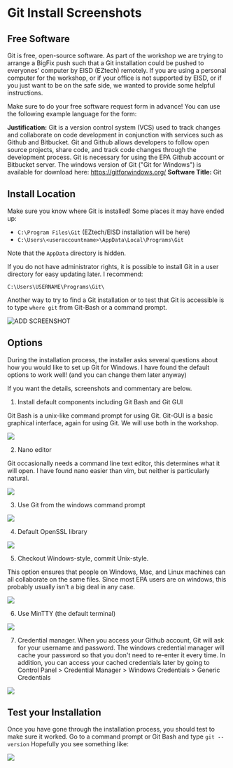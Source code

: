 # Git Install Screenshots

## Free Software

Git is free, open-source software. As part of the workshop we are trying to arrange a BigFix push such that a Git installation could be pushed to everyones' computer by EISD (EZtech) remotely. If you are using a personal computer for the workshop, or if your office is not supported by EISD, or if you just want to be on the safe side, we wanted to provide some helpful instructions.

Make sure to do your free software request form in advance! You can use the following example language for the form:

**Justification:** Git is a version control system (VCS) used to track changes and collaborate on code development in conjunction with services such as Github and Bitbucket. Git and Github allows developers to follow open source projects, share code, and track code changes through the development process. Git is necessary for using the EPA Github account or Bitbucket server. The windows version of Git ("Git for Windows") is available for download here: https://gitforwindows.org/
**Software Title:** Git


## Install Location

Make sure you know where Git is installed! Some places it may have ended up:

* `C:\Program Files\Git` (EZtech/EISD installation will be here)
* `C:\Users\<useraccountname>\AppData\Local\Programs\Git`
    
Note that the `AppData` directory is hidden. 

If you do not have administrator rights, it is possible to install Git in a user directory for easy updating later. I recommend:

    C:\Users\USERNAME\Programs\Git\

Another way to try to find a Git installation or to test that Git is accessible is to type `where git` from Git-Bash or a command prompt.

![ADD SCREENSHOT]()


## Options

During the installation process, the installer asks several questions about how you would like to set up Git for Windows. I have found the default options to work well! (and you can change them later anyway)

If you want the details, screenshots and commentary are below.



1.	Install default components including Git Bash and Git GUI

Git Bash is a unix-like command prompt for using Git. Git-GUI is a basic graphical interface, again for using Git. We will use both in the workshop.

![](img/git_install/01_gitinstall_components.PNG)


2.	Nano editor

Git occasionally needs a command line text editor, this determines what it will open. I have found nano easier than vim, but neither is particularly natural.

![](img/git_install/02_git_editor_default.PNG)


3.	Use Git from the windows command prompt

![](img/git_install/03_git_cmd_path.PNG)


4.	Default OpenSSL library

![](img/git_install/04_git_https_backend.PNG)


5.	Checkout Windows-style, commit Unix-style.

This option ensures that people on Windows, Mac, and Linux machines can all collaborate on the same files. Since most EPA users are on windows, this probably usually isn't a big deal in any case.

![](img/git_install/05_git_line_endings.PNG)


6.	Use MinTTY (the default terminal)

![](img/git_install/06_git_terminal.PNG)


7.	Credential manager. When you access your Github account, Git will ask for your username and password. The windows credential manager will cache your password so that you don't need to re-enter it every time. In addition, you can access your cached credentials later by going to Control Panel > Credential Manager > Windows Credentials > Generic Credentials

![](img/git_install/07_git_credential_mgr.PNG)


## Test your Installation

Once you have gone through the installation process, you should test to make sure it worked. Go to a command prompt or Git Bash and type `git --version`
Hopefully you see something like: 

![](img/git_install/08_git_test_install.PNG)
